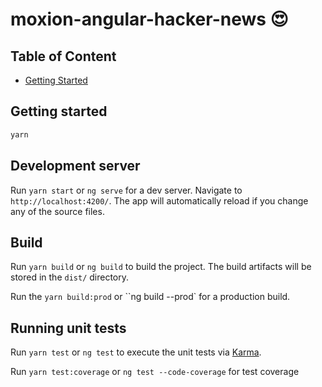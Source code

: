 
#  moxion-angular-hacker-news 😍


## Table of Content

- [Getting Started](#getting-started)

## Getting started

```bash
yarn
```
## Development server

Run `yarn start` or `ng serve` for a dev server. Navigate to `http://localhost:4200/`. The app will automatically reload if you change any of the source files.


## Build

Run `yarn build` or `ng build` to build the project. The build artifacts will be stored in the `dist/` directory. 

Run the `yarn build:prod` or ``ng build --prod` for a production build.


## Running unit tests

Run `yarn test` or `ng test` to execute the unit tests via [Karma](https://karma-runner.github.io).

Run `yarn test:coverage` or `ng test --code-coverage` for test coverage

